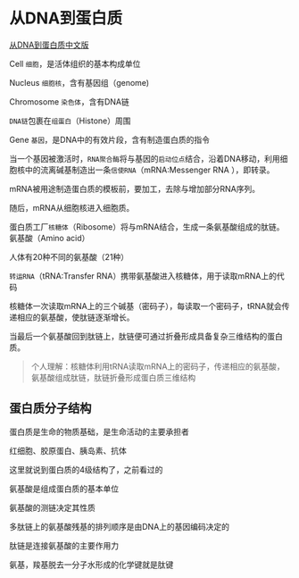 # 从DNA到蛋白质

[从DNA到蛋白质中文版](https://www.bilibili.com/medialist/play/436501679?from=space&business=space&sort_field=pubtime&spm_id_from=333.999.0.0)

Cell `细胞`，是活体组织的基本构成单位

Nucleus `细胞核`，含有基因组（genome)

Chromosome `染色体`，含有DNA链

`DNA链`包裹在`组蛋白`（Histone）周围

Gene `基因`，是DNA中的有效片段，含有制造蛋白质的指令

当一个基因被激活时，`RNA聚合酶`将与基因的`启动位点`结合，沿着DNA移动，利用细胞核中的流离碱基制造出一条`信使RNA`（mRNA:Messenger RNA ），即转录。

mRNA被用途制造蛋白质的模板前，要加工，去除与增加部分RNA序列。

随后，mRNA从细胞核进入细胞质。

蛋白质工厂`核糖体`（Ribosome）将与mRNA结合，生成一条氨基酸组成的肽链。氨基酸（Amino acid）

人体有20种不同的氨基酸（21种）

`转运RNA`（tRNA:Transfer RNA）携带氨基酸进入核糖体，用于读取mRNA上的代码

核糖体一次读取mRNA上的三个碱基（密码子），每读取一个密码子，tRNA就会传递相应的氨基酸，使肽链逐渐增长。

当最后一个氨基酸回到肽链上，肽链便可通过折叠形成具备复杂三维结构的蛋白质。

> 个人理解：核糖体利用tRNA读取mRNA上的密码子，传递相应的氨基酸，氨基酸组成肽链，肽链折叠形成蛋白质三维结构

## 蛋白质分子结构

蛋白质是生命的物质基础，是生命活动的主要承担者

红细胞、胶原蛋白、胰岛素、抗体

这里就说到蛋白质的4级结构了，之前看过的

氨基酸是组成蛋白质的基本单位

氨基酸的测链决定其性质

多肽链上的氨基酸残基的排列顺序是由DNA上的基因编码决定的

肽链是连接氨基酸的主要作用力

氨基，羧基脱去一分子水形成的化学键就是肽键
